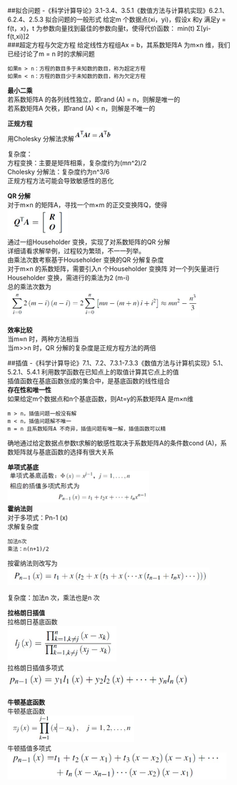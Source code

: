 ##拟合问题
-《科学计算导论》3.1-3.4、3.5.1《数值方法与计算机实现》6.2.1、6.2.4、2.5.3
拟合问题的一般形式
给定m 个数据点(xi，yi)，假设x 和y 满足y = f(t，x)，t 为参数向量找到最佳的参数向量t，使得代价函数：
min(t) Σ[yi-f(t,xi)]2  
###超定方程与欠定方程
给定线性方程组Ax = b，其系数矩阵A 为m×n 维，我们已经讨论了m = n 时的求解问题  

	如果m > n：方程的数目多于未知数的数目，称为超定方程
	如果m < n：方程的数目少于未知数的数目，称为欠定方程

**最小二乘**  
若系数矩阵A 的各列线性独立，即rand (A) = n，则解是唯一的  
若系数矩阵A 欠秩，即rand (A) < n，则解是不唯一的

**正规方程**  
用Cholesky 分解法求解<img src="./img/8-1.jpg" height=30>  

复杂度：  
方程变换：主要是矩阵相乘，复杂度约为(mn^2)/2  
Cholesky 分解法：复杂度约为n^3/6  
正规方程方法可能会导致敏感性的恶化

**QR 分解**  
对于m×n 的矩阵A，寻找一个m×m 的正交变换阵Q，使得  
<img src="./img/8-2.jpg" height=60>  
通过一组Householder 变换，实现了对系数矩阵的QR 分解  
详细请看求解举例，过程较为繁琐，不一一列举。  
 由乘法次数考察基于Householder 变换的QR 分解复杂度  
对于m×n 的系数矩阵，需要引入n 个Householder 变换阵
对一个列矢量进行Householder 变换，需进行的乘法为2 (m-i)  
总的乘法次数为  
<img src="./img/8-3.jpg" height=60>  

**效率比较**  
当m≈n 时，两种方法相当  
当m>>n 时，QR 分解的复杂度是正规方程方法的两倍  

##插值
-《科学计算导论》7.1、7.2、7.3.1-7.3.3《数值方法与计算机实现》5.1、5.2.1、5.4.1
利用数学函数在已知点上的取值计算其它点上的值  
插值函数在基底函数张成的集合中，是基底函数的线性组合  
**存在性和唯一性**  
如果给定m个数据点和n个基底函数，则At=y的系数矩阵A 是m×n维  

	m > n，插值问题一般没有解
	m < n，插值问题解不唯一
	m = n 且系数矩阵A 不奇异，插值问题有唯一解，插值函数可以精
确地通过给定数据点参数t求解的敏感性取决于系数矩阵A的条件数cond (A)，系数矩阵就与基底函数的选择有很大关系

**单项式基底**  
<img src="./img/8-4.jpg" height=70>  
**霍纳法则**  
对于多项式：Pn-1 (x)   
求解复杂度
  
	加法n次  
	乘法：n(n+1)/2  

按霍纳法则改写为  
<img src="./img/8-5.jpg" height=40>  

复杂度：加法n 次，乘法也是n 次

**拉格朗日插值**  
拉格朗日基底函数  
<img src="./img/8-6.jpg" height=80>  
拉格朗日插值多项式  
<img src="./img/8-7.jpg" height=40>  


**牛顿基底函数**  
牛顿基底函数  
<img src="./img/8-8.jpg" height=60>  
牛顿插值多项式  
<img src="./img/8-9.jpg" height=60>  
